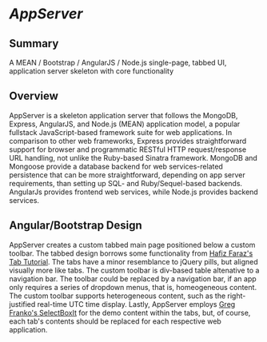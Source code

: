 *AppServer*
===========

Summary
-------

A MEAN / Bootstrap / AngularJS / Node.js single-page, tabbed UI, application
server skeleton with core functionality

Overview
--------

AppServer is a skeleton application server that follows the MongoDB, Express,
AngularJS, and Node.js (MEAN) application model, a popular fullstack
JavaScript-based framework suite for web applications.  In comparison to other
web frameworks, Express provides straightforward support for browser and
programmatic RESTful HTTP request/response URL handling, not unlike the
Ruby-based Sinatra framework.  MongoDB and Mongoose provide a database backend
for web services-related persistence that can be more straightforward,
depending on app server requirements, than setting up SQL- and
Ruby/Sequel-based backends.  AngularJs provides frontend web services, while
Node.js provides backend services.

Angular/Bootstrap Design
------------------------

AppServer creates a custom tabbed main page positioned below a custom toolbar.
The tabbed design borrows some functionality from 
[Hafiz Faraz's Tab Tutorial](http://blog.hfarazm.com/tabs-in-angularjs/).  The
tabs have a minor resemblance to jQuery pills, but aligned visually more like
tabs.  The custom toolbar is div-based table altenative to a navigation bar.
The toolbar could be replaced by a navigation bar, if an app only requires a
series of dropdown menus, that is, homeogeneous content.  The custom toolbar
supports heterogeneous content, such as the right-justified real-time UTC time
display.  Lastly, AppServer employs
[Greg Franko's SelectBoxIt](https://github.com/gfranko/jquery.selectBoxIt.js)
for the demo content within the tabs, but, of course, each tab's contents should
be replaced for each respective web application.

